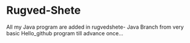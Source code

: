 # Rugved-Shete
All my Java program are added in rugvedshete- Java Branch from very basic Hello_github program till advance once...
